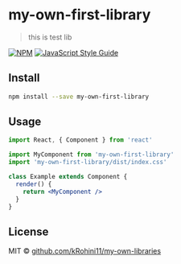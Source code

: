 # my-own-first-library

> this is test lib

[![NPM](https://img.shields.io/npm/v/my-own-first-library.svg)](https://www.npmjs.com/package/my-own-first-library) [![JavaScript Style Guide](https://img.shields.io/badge/code_style-standard-brightgreen.svg)](https://standardjs.com)

## Install

```bash
npm install --save my-own-first-library
```

## Usage

```jsx
import React, { Component } from 'react'

import MyComponent from 'my-own-first-library'
import 'my-own-first-library/dist/index.css'

class Example extends Component {
  render() {
    return <MyComponent />
  }
}
```

## License

MIT © [github.com/kRohini11/my-own-libraries](https://github.com/github.com/kRohini11/my-own-libraries)
